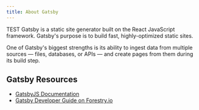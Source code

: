 ```yaml
---
title: About Gatsby
---
```


TEST Gatsby is a static site generator built on the React JavaScript framework. Gatsby's purpose is to build fast, highly-optimized static sites.

One of Gatsby's biggest strengths is its ability to ingest data from multiple sources — files, databases, or APIs — and create pages from them during its build step.

## Gatsby Resources

- [GatsbyJS Documentation](https://www.gatsbyjs.org/docs/)
- [Gatsby Developer Guide on Forestry.io](https://forestry.io/docs/guides/developing-with-gatsby/)
